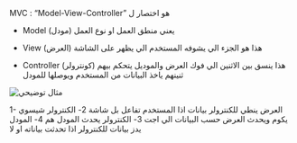 MVC :
“Model-View-Controller” هو اختصار ل 

- Model (مودل) يعني منطق العمل او نوع العمل

- View (العرض) هذا هو الجزء الي يشوفه المستخدم الي يظهر على الشاشة

- Controller (كونترولر) هذا ينسق بين الاثنين الي فوك العرض والموديل يتحكم بيهم ثنينهم ياخذ البيانات من المستخدم ويوصلها للمودل


![مثال توضيحي](https://www.google.com/url?sa=i&url=https%3A%2F%2Fwww.ozzu.com%2Fquestions%2F610473%2Fwhat-is-mvc-in-php-and-how-does-it-work&psig=AOvVaw3o1gUStlH2ctvBZFi4mHFz&ust=1730720342563000&source=images&cd=vfe&opi=89978449&ved=0CBQQjRxqFwoTCOjq4_WJwIkDFQAAAAAdAAAAABAE)


1- العرض ينطي للكنترولر بيانات اذا المستخدم تفاعل بل شاشة
2- الكنترولر شيسوي يكوم ويحدث العرض حسب البيانات الي اجت
3- الكنترولر يحدث المودل هم
4- المودل يدز بيانات للكنترولر اذا تحدثت بياناته او لا

